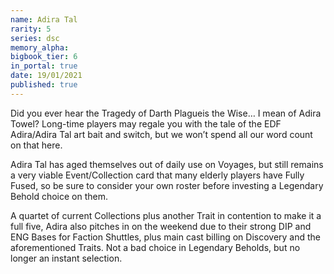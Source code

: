 ```yaml
---
name: Adira Tal
rarity: 5
series: dsc
memory_alpha:
bigbook_tier: 6
in_portal: true
date: 19/01/2021
published: true
---
```


Did you ever hear the Tragedy of Darth Plagueis the Wise… I mean of Adira Towel? Long-time players may regale you with the tale of the EDF Adira/Adira Tal art bait and switch, but we won’t spend all our word count on that here.

Adira Tal has aged themselves out of daily use on Voyages, but still remains a very viable Event/Collection card that many elderly players have Fully Fused, so be sure to consider your own roster before investing a Legendary Behold choice on them.

A quartet of current Collections plus another Trait in contention to make it a full five, Adira also pitches in on the weekend due to their strong DIP and ENG Bases for Faction Shuttles, plus main cast billing on Discovery and the aforementioned Traits. Not a bad choice in Legendary Beholds, but no longer an instant selection.

